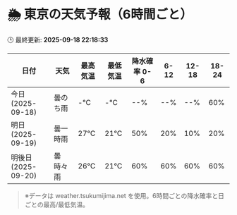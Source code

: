 # 🌦️ 東京の天気予報（6時間ごと）

🕒 最終更新: **2025-09-18 22:18:33**

| 日付 | 天気 | 最高気温 | 最低気温 | 降水確率 0-6 | 6-12 | 12-18 | 18-24 |
|------|------|----------|----------|------------|------|------|------|
| 今日 (2025-09-18) | 曇のち雨 | -℃ | -℃ | --% | --% | --% | 60% |
| 明日 (2025-09-19) | 曇一時雨 | 27℃ | 21℃ | 50% | 20% | 10% | 20% |
| 明後日 (2025-09-20) | 曇時々雨 | 26℃ | 21℃ | 60% | 60% | 60% | 60% |

> ※データは weather.tsukumijima.net を使用。6時間ごとの降水確率と日ごとの最高/最低気温。